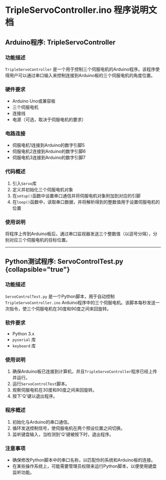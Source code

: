 # TripleServoController.ino 程序说明文档

## Arduino程序: TripleServoController

### 功能描述
`TripleServoController` 是一个用于控制三个伺服电机的Arduino程序。该程序使得用户可以通过串口输入来控制连接到Arduino板的三个伺服电机的角度位置。

### 硬件要求
- Arduino Uno或兼容板
- 三个伺服电机
- 连接线
- 电源（可选，取决于伺服电机的要求）

### 电路连接
- 伺服电机1连接到Arduino的数字引脚5
- 伺服电机2连接到Arduino的数字引脚6
- 伺服电机3连接到Arduino的数字引脚7

### 代码概述
1. 引入`Servo`库
2. 定义并初始化三个伺服电机对象
3. 在`setup()`函数中设置串口通信并将伺服电机对象附加到对应的引脚
4. 在`loop()`函数中，读取串口数据，并将解析得到的整数值用于设置伺服电机的位置

### 使用说明
将程序上传到Arduino板后，通过串口监视器发送三个整数值（以逗号分隔），分别对应三个伺服电机的目标位置。

---

## Python测试程序: ServoControlTest.py  {collapsible="true"}

### 功能描述
`ServoControlTest.py` 是一个Python脚本，用于自动控制`TripleServoController.ino` Arduino程序中的三个伺服电机。该脚本每秒发送一次指令，使三个伺服电机在30度和90度之间来回旋转。

### 软件要求
- Python 3.x
- `pyserial` 库
- `keyboard` 库

### 使用说明
1. 确保Arduino板已连接到计算机，并且`TripleServoController`程序已经上传并运行。
2. 运行`ServoControlTest`脚本。
3. 观察伺服电机在30度和90度之间来回旋转。
4. 按下'Q'键以退出程序。

### 程序概述
1. 初始化与Arduino的串口通信。
2. 循环发送控制信号，使伺服电机在两个预设位置之间切换。
3. 监听键盘输入，当检测到'Q'键被按下时，退出程序。

### 注意事项
- 确保修改Python脚本中的串口名称，以匹配你的系统和Arduino板的连接。
- 在某些操作系统上，可能需要管理员权限来运行Python脚本，以便使用键盘监听功能。
